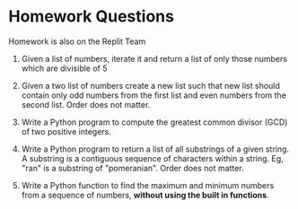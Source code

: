 # Homework Questions

Homework is also on the Replit Team

1. Given a list of numbers, iterate it and return a list of only those numbers which are divisible of 5

2. Given a two list of numbers create a new list such that new list should contain only odd numbers from the first list and even numbers from the second list. Order does not matter.

3. Write a Python program to compute the greatest common divisor (GCD) of two positive integers.

4. Write a Python program to return a list of all substrings of a given string. A substring is a contiguous sequence of characters within a string. Eg, "ran" is a substring of "pomeranian". Order does not matter.

5. Write a Python function to find the maximum and minimum numbers from a sequence of numbers, **without using the built in functions**.

